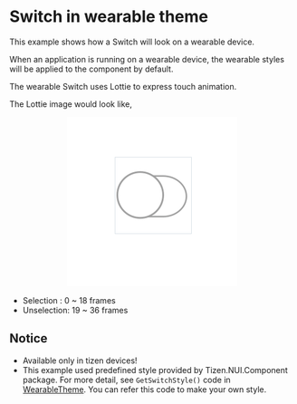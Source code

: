 # Switch in wearable theme
This example shows how a Switch will look on a wearable device.

When an application is running on a wearable device, the wearable styles will be applied to the component by default.

The wearable Switch uses Lottie to express touch animation.

The Lottie image would look like,

<div style="text-align:center;width:100%;"><img src="./res/icon.gif" /></div>

* Selection  :  0 ~ 18 frames
* Unselection: 19 ~ 36 frames

## Notice
* Available only in tizen devices!
* This example used predefined style provided by Tizen.NUI.Component package. For more detail, see `GetSwitchStyle()` code in [WearableTheme](https://github.com/rabbitfor/TizenFX/blob/master/src/Tizen.NUI.Components/PreloadStyle/WearableTheme.cs). You can refer this code to make your own style.
